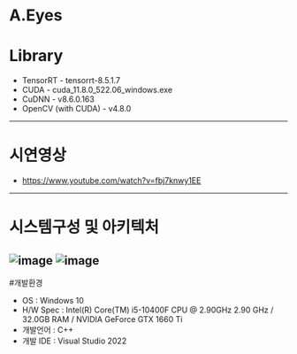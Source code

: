 # A.Eyes

# Library
- TensorRT - tensorrt-8.5.1.7
- CUDA - cuda_11.8.0_522.06_windows.exe
- CuDNN - v8.6.0.163
- OpenCV (with CUDA)  - v4.8.0
-------------------------------------------------  
# 시연영상
- https://www.youtube.com/watch?v=fbj7knwy1EE
------------------------------------------------- 
# 시스템구성 및 아키텍처
![image](https://github.com/chips36/A.Eyes/assets/25604788/371b9427-6bac-408d-8917-1708787c1c2b)
![image](https://github.com/chips36/A.Eyes/assets/25604788/e9ad594f-a69a-4995-8bf5-823356a3fd34)
------------------------------------------------- 
#개발환경
- OS : Windows 10
 - H/W Spec :  Intel(R) Core(TM) i5-10400F CPU @ 2.90GHz   2.90 GHz / 32.0GB RAM / NVIDIA GeForce GTX 1660 Ti
- 개발언어 : C++  
- 개발 IDE : Visual Studio 2022
